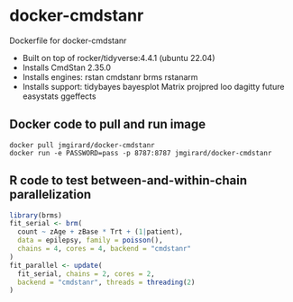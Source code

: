 # docker-cmdstanr
Dockerfile for docker-cmdstanr
- Built on top of rocker/tidyverse:4.4.1 (ubuntu 22.04)
- Installs CmdStan 2.35.0
- Installs engines: rstan cmdstanr brms rstanarm
- Installs support: tidybayes bayesplot Matrix projpred loo dagitty future easystats ggeffects

## Docker code to pull and run image
```
docker pull jmgirard/docker-cmdstanr
docker run -e PASSWORD=pass -p 8787:8787 jmgirard/docker-cmdstanr
```

## R code to test between-and-within-chain parallelization
```r
library(brms)
fit_serial <- brm(
  count ~ zAge + zBase * Trt + (1|patient),
  data = epilepsy, family = poisson(),
  chains = 4, cores = 4, backend = "cmdstanr"
)
fit_parallel <- update(
  fit_serial, chains = 2, cores = 2,
  backend = "cmdstanr", threads = threading(2)
)
```
